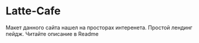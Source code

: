 # Latte-Cafe
Макет данного сайта нашел на просторах интеренета. Простой лендинг пейдж. Читайте описание в Readme
